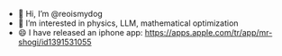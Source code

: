 - 👋 Hi, I’m @reoismydog
- 👀 I’m interested in physics, LLM, mathematical optimization
- 😄 I have released an iphone app: https://apps.apple.com/tr/app/mr-shogi/id1391531055
